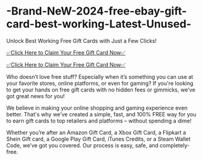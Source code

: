 # -Brand-NeW-2024-free-ebay-gift-card-best-working-Latest-Unused-
Unlock Best Working Free Gift Cards with Just a Few Clicks!

[✅Click Here to Claim Your Free Gift Card Now✅](https://allgiftcards.free.nf/)

[✅Click Here to Claim Your Free Gift Card Now✅](https://allgiftcards.free.nf/)

Who doesn’t love free stuff? Especially when it’s something you can use at your favorite stores, online platforms, or even for gaming? If you're looking to get your hands on free gift cards with no hidden fees or gimmicks, we’ve got great news for you!

We believe in making your online shopping and gaming experience even better. That's why we’ve created a simple, fast, and 100% FREE way for you to earn gift cards to top retailers and platforms – without spending a dime!

Whether you’re after an Amazon Gift Card, a Xbox Gift Card, a Flipkart a Shein Gift card, a Google Play Gift Card, iTunes Credits, or a Steam Wallet Code, we’ve got you covered. Our process is easy, safe, and completely-free.

